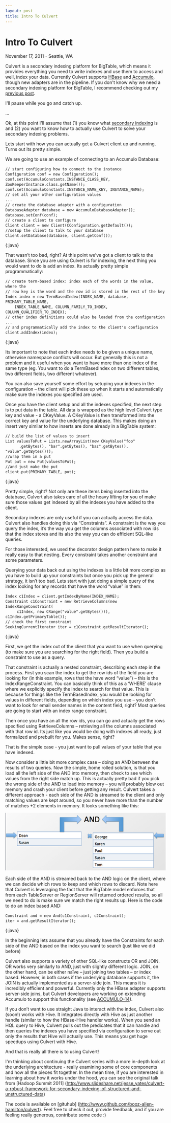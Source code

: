 ```yaml
---
layout: post
title: Intro To Culvert
---
```

# Intro To Culvert
November 17, 2011 - Seattle, WA

Culvert is a secondary indexing platform for BigTable, which means it provides everything you need to write indexes and use them to access and well, index your data. Currently Culvert supports [HBase](http://org.apache.hase) and [Accumulo](http://incubator.apache.org/accumulo/), though new adapters are in the pipeline. If you don't know why we need a secondary indexing platform for BigTable, I recommend checking out my [previous post]. 

I'll pause while you go and catch up.

...

Ok, at this point I'll assume that (1) you know what [secondary indexing] is and (2) you want to know how to actually use Culvert to solve your secondary indexing problems.

Lets start with how you can actually get a Culvert client up and running. Turns out its pretty simple. 

We are going to use an example of connecting to an Accumulo Database:


	// start configuring how to connect to the instance
	Configuration conf = new Configuration();
	conf.set(AccumuloConstants.INSTANCE_CLASS_KEY, ZooKeeperInstance.class.getName());
	conf.set(AccumuloConstants.INSTANCE_NAME_KEY, INSTANCE_NAME);
	// set all your other configuration values
	...
	// create the database adapter with a configuration
	DatabaseAdapter database = new AccumuloDatabaseAdapter();
	database.setConf(conf);
	// create a client to configure
	Client client = new Client(CConfiguration.getDefault());
	//setup the client to talk to your database
	Client.setDatabase(database, client.getConf());
{:java}

That wasn’t too bad, right? At this point we’ve got a client to talk to the database. Since you are using Culvert is for indexing, the next thing you would want to do is add an index. Its actually pretty simple programmatically:

	// create term-based index: index each of the words in the value, where the
	// row key is the word and the row id is stored in the rest of the key
	Index index = new TermBasedIndex(INDEX_NAME, database, PRIMARY_TABLE_NAME,
		INDEX_TABLE_NAME, COLUMN_FAMILY_TO_INDEX, COLUMN_QUALIFIER_TO_INDEX);
	// other index definitions could also be loaded from the configuration
	...
	// and programmatically add the index to the client's configuration
	client.addIndex(index);
{:java}

Its important to note that each index needs to be given a unique name, otherwise namespace conflicts will occur. But generally this is not a problem and it useful when you want to have more than one index of the same type (eg. You want to do a TermBasedIndex on two different tables, two different fields, two different whatever).

You can also save yourself some effort by setuping your indexes in the configuration – the client will pick these up when it starts and automatically make sure the indexes you specified are used.
 
Once you have the client setup and all the indexes specified, the next step is to put data in the table. All data is wrapped as the high level Culvert type key and value - a CKeyValue. A CKeyValue is then transformed into the correct key and value for the underlying database.  This makes doing an insert very similar to how inserts are done already in a BigTable system:

	// build the list of values to insert
	List valuesToPut = Lists.newArrayList(new CKeyValue("foo"
	      .getBytes(), "bar".getBytes(), "baz".getBytes(), "value".getBytes()));
	//wrap them in a put
	Put put = new Put(valuesToPut);
	//and just make the put
	client.put(PRIMARY_TABLE, put);
{:java}

Pretty simple, right? Not only are these items being inserted into the database, Culvert also takes care of all the heavy lifting for you of make sure those values get indexed by all the indexes you have added to the client.

Secondary indexes are only useful if you can actually access the data. Culvert also handles doing this via “Constraints”.  A constraint is the way you query the index, it’s the way you get the columns associated with row ids that the index stores and its also the way you can do efficient SQL-like queries.

For those interested, we used the decorator design pattern here to make it really easy to that nesting. Every constraint takes another constraint and some parameters.

Querying your data back out using the indexes is a little bit more complex as you have to build up your constraints but once you pick up the general strategy, it isn’t too bad. Lets start with just doing a simple query of the index looking for any records that have the word “value” in them:

	Index c1Index = client.getIndexByName(INDEX_NAME);
	Constraint c1Constraint = new RetrieveColumns(new IndexRangeConstraint(
	     c1Index, new CRange("value".getBytes())), c1Index.getPrimaryTable());
	// check the first constraint
	SeekingCurrentIterator iter = c1Constraint.getResultIterator();
{:java}

First, we get the index out of the client that you want to use when querying (to make sure you are searching for the right field). Then you build a constraint to use as a query. 

That constraint is actually a nested constraint, describing each step in the process. First you scan the index to get the row ids of the field you are looking for (in this example, rows that the have word “value”) – this is the IndexRangeConstraint. You can basically think of this as a ‘WHERE’ clause where we explicitly specify the index to search for that value. This is because for things like the TermBasedIndex, you would be looking for values in different fields, depending on which index you use – you don’t want to look for email sender names in the content field, right? Most queries are going to start with an index range constraint. 

Then once you have an all the row ids, you can go and actually get the rows specified  using RetrieveColumns – retrieving all the columns associated with that row id. Its just like you would be doing with indexes all ready, just formalized and prebuilt for you. Makes sense, right?

That is the simple case  - you just want to pull values of your table that you have indexed.

Now consider a little bit more complex case – doing an AND between the results of two queries. Now the simple, home rolled solution, is that you load all the left side of the AND into memory, then check to see which values from the right side match up.  This is actually pretty bad if you pick the wrong side of the AND to load into memory – you will probably blow out memory and crash your client before getting any result. Culvert takes a different approach  - each side of the AND is streamed to the client and only matching values are kept around, so you never have more than the number of matches +2 elements in memory.  It looks something like this:

<img src="/images/posts/intro-culvert/and.png">

Each side of the AND is streamed back to the AND logic on the client, where we can decide which rows to keep and which rows to discard. Note here that Culvert is leveraging the fact that the BigTable model enforces that from each TableServer or RegionServer will returned ordered results, so all we need to do is make sure we match the right results up. Here is the code to do an index based AND:

	Constraint and = new And(c1Constraint, c2Constraint);
	iter = and.getResultIterator();
{:java}

In the beginning lets assume that you already have the Constraints for each side of the AND based on the index you want to search (just like we did before)

Culvert also supports a variety of other SQL-like constructs OR and JOIN. OR works very similarly to AND, just with slightly different logic. JOIN, on the other hand, can be either naïve – just joining two tables – or index based. However, in both cases if the underlying database supports it, the JOIN is actually implemented as a server-side join. This means it is incredibly efficient and powerful. Currently only the HBase adapter supports server-side joins, but Culvert developers are working on extending Accumulo to support this functionality (see [ACCUMULO-14](https://issues.apache.org/jira/browse/ACCUMULO-80)).

If you don’t want to use straight Java to interact with the index, Culvert also (soon!) works with Hive. It integrates directly with Hive as just another handle (similar to how the HBase-Hive handler works). When you send an HQL query to Hive, Culvert pulls out the predicates that it can handle and then queries the indexes you have specified via configuration to serve out only the results that Hive will actually use. This means you get huge speedups using Culvert with Hive.

And that is really all there is to using Culvert! 

I'm thinking about continuing the Culvert series with a more in-depth look at the underlying architecture - really examining some of core components and how all the pieces fit together. In the mean time, if you are interested in learning about how it works under the hood, you can see the original talk from [Hadoop Summit 2011] (http://www.slideshare.net/jesse_yates/culvert-a-robust-framework-for-secondary-indexing-of-structured-and-unstructured-data)

The code is available on [gituhub] (http://www.github.com/booz-allen-hamilton/culvert). Feel free to check it out, provide feedback, and if you are feeling really generous, contribute some code :)

[previous post]: /2011/11/16/filling-in-the-gaps.html
[secondary indexing]: http://en.wikipedia.org/wiki/Ingres_%28database%29#Indexes

